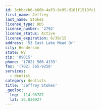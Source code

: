 ```yaml
---
id: 3cbbccb6-b66b-4af3-9c95-d181f1513fc1
first_name: Jeffrey
last_name: Stokes
license_type: DDS
license_number: '2792'
license_status: Active
license_expiration: 6/30/15
address: '53 East Lake Mead Dr'
city: Henderson
state: NV
zip: '89015'
phone: '(702) 566-4133'
fax: '(702) 565-9258'
services:
  - dentist
category: dentists
title: 'Jeffrey Stokes'
_geoloc:
  lng: -114.96787
  lat: 36.030927
---
```

